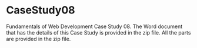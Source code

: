 # CaseStudy08
Fundamentals of Web Development Case Study 08. The Word document that has the details of this Case Study is provided in the zip file. All the parts are provided in the zip file.
